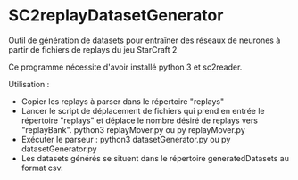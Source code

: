 # SC2replayDatasetGenerator
Outil de génération de datasets pour entraîner des réseaux de neurones à partir de fichiers de replays du jeu StarCraft 2

Ce programme nécessite d'avoir installé python 3 et sc2reader.

Utilisation :
- Copier les replays à parser dans le répertoire "replays"
- Lancer le script de déplacement de fichiers qui prend en entrée le répertoire "replays" et déplace le nombre désiré de replays vers "replayBank".
	python3 replayMover.py
	ou
	py replayMover.py
- Exécuter le parseur :
	python3 datasetGenerator.py
	ou
	py datasetGenerator.py
- Les datasets générés se situent dans le répertoire generatedDatasets au format csv.